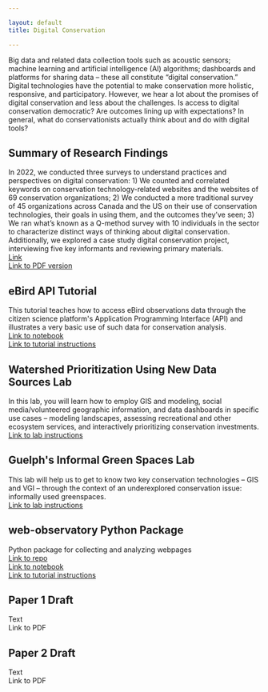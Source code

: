 ```yaml
---

layout: default
title: Digital Conservation

---
```

Big data and related data collection tools such as acoustic sensors; machine learning and artificial intelligence (AI) algorithms; dashboards and platforms for sharing data – these all constitute “digital conservation.” Digital technologies have the potential to make conservation more holistic, responsive, and participatory. However, we hear a lot about the promises of digital conservation and less about the challenges. Is access to digital conservation democratic? Are outcomes lining up with expectations? In general, what do conservationists actually think about and do with digital tools?

## Summary of Research Findings
In 2022, we conducted three surveys to understand practices and perspectives on digital conservation: 1) We counted and correlated keywords on conservation technology-related websites and the websites of 69 conservation organizations; 2) We conducted a more traditional survey of 45 organizations across Canada and the US on their use of conservation technologies, their goals in using them, and the outcomes they’ve seen; 3) We ran what’s known as a Q-method survey with 10 individuals in the sector to characterize distinct ways of thinking about digital conservation. Additionally, we explored a case study digital conservation project, interviewing five key informants and reviewing primary materials. \
[Link](https://ericnost.github.io/digitalconservation_summary) \
[Link to PDF version](Digital%20Conservation%20Summary.pdf)

## eBird API Tutorial
This tutorial teaches how to access eBird observations data through the citizen science platform's Application Programming Interface (API) and illustrates a very basic use of such data for conservation analysis. \
[Link to notebook](https://colab.research.google.com/drive/1HJ5D8zLkQJugdTnsZM7IKofRE8ASPUS3?usp=sharing) \
[Link to tutorial instructions](https://ericnost.github.io/digitalconservation_ebirdapi)

## Watershed Prioritization Using New Data Sources Lab
In this lab, you will learn how to employ GIS and modeling, social media/volunteered geographic information, and data dashboards in specific use cases – modeling landscapes, assessing recreational and other ecosystem services, and interactively prioritizing conservation investments. \
[Link to lab instructions](https://ericnost.github.io/digitalconservation_watershedlab)

## Guelph's Informal Green Spaces Lab
This lab will help us to get to know two key conservation technologies – GIS and VGI  – through the context of an underexplored conservation issue: informally used greenspaces. \
[Link to lab instructions](https://ericnost.github.io/digitalconservation_igslab)

## web-observatory Python Package
Python package for collecting and analyzing webpages \
[Link to repo](https://github.com/ericnost/web-observatory) \
[Link to notebook](https://colab.research.google.com/drive/1vd6Nm77cDFMpKt5vyDmmZtSfy3bL-HGg?usp=sharing) \
[Link to tutorial instructions](https://ericnost.github.io/digitalconservation_observatory)

## Paper 1 Draft
Text \
Link to PDF

## Paper 2 Draft
Text \
Link to PDF